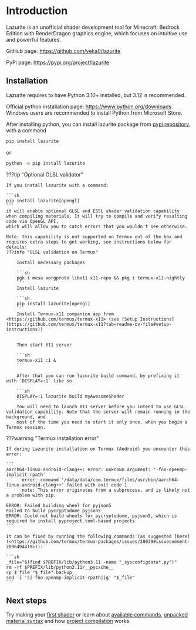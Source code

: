 # Introduction

Lazurite is an unofficial shader development tool for Minecraft: Bedrock Edition with RenderDragon graphics engine, which focuses on intuitive use and powerful features.

GitHub page: <https://github.com/veka0/lazurite>

PyPi page: <https://pypi.org/project/lazurite>

## Installation

Lazurite requires to have Python 3.10+ installed, but 3.12 is recommended.

Official python installation page: <https://www.python.org/downloads>.
Windows users are recommended to install Python from Microsoft Store.

After installing python, you can install lazurite package from [pypi repository](https://pypi.org/project/lazurite), with a command

```sh
pip install lazurite
```

or

```sh
python -m pip install lazurite
```

???tip "Optional GLSL validator"

    If you install lazurite with a command:

    ```sh
    pip install lazurite[opengl]
    ```
    it will enable optional GLSL and ESSL shader validation capability when compiling materials. It will try to compile and verify resulting code via OpenGL API,
    which will allow you to catch errors that you wouldn't see otherwise.

    Note: this capability is not supported on Termux out of the box and requires extra steps to get working, see instructions below for details:
    ???info "GLSL validation on Termux"

        Install necessary packages

        ```sh
        pgk i mesa xorgproto libx11 x11-repo && pkg i termux-x11-nightly
        ```
        Install lazurite

        ```sh
        pip install lazurite[opengl]
        ```
        Install Termux-x11 companion app from <https://github.com/termux/termux-x11> (see [Setup Instructions](https://github.com/termux/termux-x11?tab=readme-ov-file#setup-instructions))


        Then start X11 server

        ```sh
        termux-x11 :1 &
        ```

        After that you can run lazurite build command, by prefixing it with `DISPLAY=:1` like so

        ```sh
        DISPLAY=:1 lazurite build myAwesomeShader
        ```
        You will need to launch X11 server before you intend to use GLSL validation capability. Note that the server will remain running in the background, and
        most of the time you need to start it only once, when you begin a Termux session.

???warning "Termux installation error"

    If during Lazurite installation on Termux (Android) you encounter this error:

    ```
    aarch64-linux-android-clang++: error: unknown argument: '-fno-openmp-implicit-rpath'
          error: command '/data/data/com.termux/files/usr/bin/aarch64-linux-android-clang++' failed with exit code 1
          note: This error originates from a subprocess, and is likely not a problem with pip.

    ERROR: Failed building wheel for pyjson5
    Failed to build pycryptodome pyjson5
    ERROR: Could not build wheels for pycryptodome, pyjson5, which is required to install pyproject.toml-based projects
    ```

    It can be fixed by running the following commands (as suggested [here](<https://github.com/termux/termux-packages/issues/20039#issuecomment-2096494418>)):

    ```sh
    _file="$(find $PREFIX/lib/python3.11 -name "_sysconfigdata*.py")"
    rm -rf $PREFIX/lib/python3.11/__pycache__
    cp $_file "$_file".backup
    sed -i 's|-fno-openmp-implicit-rpath||g' "$_file"
    ```

## Next steps

Try making your [first shader](guide.md) or learn about [available commands](commands.md), [unpacked material syntax](material.md) and how [project compilation](project.md) works.
